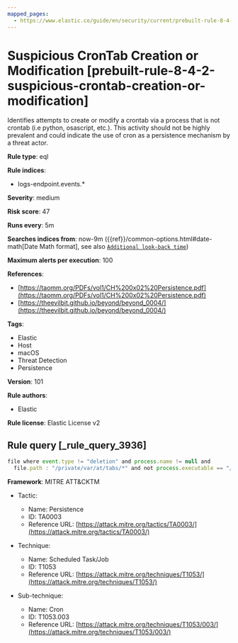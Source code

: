 ```yaml
---
mapped_pages:
  - https://www.elastic.co/guide/en/security/current/prebuilt-rule-8-4-2-suspicious-crontab-creation-or-modification.html
---
```


# Suspicious CronTab Creation or Modification [prebuilt-rule-8-4-2-suspicious-crontab-creation-or-modification]

Identifies attempts to create or modify a crontab via a process that is not crontab (i.e python, osascript, etc.). This activity should not be highly prevalent and could indicate the use of cron as a persistence mechanism by a threat actor.

**Rule type**: eql

**Rule indices**:

* logs-endpoint.events.*

**Severity**: medium

**Risk score**: 47

**Runs every**: 5m

**Searches indices from**: now-9m ({{ref}}/common-options.html#date-math[Date Math format], see also [`Additional look-back time`](docs-content://solutions/security/detect-and-alert/create-detection-rule.md#rule-schedule))

**Maximum alerts per execution**: 100

**References**:

* [https://taomm.org/PDFs/vol1/CH%200x02%20Persistence.pdf](https://taomm.org/PDFs/vol1/CH%200x02%20Persistence.pdf)
* [https://theevilbit.github.io/beyond/beyond_0004/](https://theevilbit.github.io/beyond/beyond_0004/)

**Tags**:

* Elastic
* Host
* macOS
* Threat Detection
* Persistence

**Version**: 101

**Rule authors**:

* Elastic

**Rule license**: Elastic License v2

## Rule query [_rule_query_3936]

```js
file where event.type != "deletion" and process.name != null and
  file.path : "/private/var/at/tabs/*" and not process.executable == "/usr/bin/crontab"
```

**Framework**: MITRE ATT&CKTM

* Tactic:

    * Name: Persistence
    * ID: TA0003
    * Reference URL: [https://attack.mitre.org/tactics/TA0003/](https://attack.mitre.org/tactics/TA0003/)

* Technique:

    * Name: Scheduled Task/Job
    * ID: T1053
    * Reference URL: [https://attack.mitre.org/techniques/T1053/](https://attack.mitre.org/techniques/T1053/)

* Sub-technique:

    * Name: Cron
    * ID: T1053.003
    * Reference URL: [https://attack.mitre.org/techniques/T1053/003/](https://attack.mitre.org/techniques/T1053/003/)



